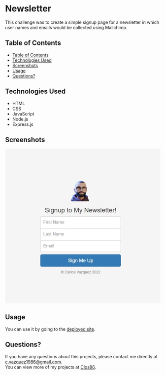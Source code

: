 # Newsletter

This challenge was to create a simple signup page for a newsletter in which user names and emails would be collected using Mailchimp.

## Table of Contents

  - [Table of Contents](#table-of-contents)
  - [Technologies Used](#technologies-used)
  - [Screenshots](#screenshots)
  - [Usage](#installation)
  - [Questions?](#questions)



## Technologies Used

- HTML
- CSS
- JavaScript
- Node.js
- Express.js

## Screenshots

![Screenshot 1](images/screenshot1.jpg)

## Usage


You can use it by going to the [deployed site](https://intense-brushlands-68503.herokuapp.com/). 



## Questions?

If you have any questions about this projects, please contact me directly at [c.vazquez1986@gmail.com](mailto:c.vazquez1986@gmail.com).  
You can view more of my projects at [Clos86](https://github.com/Clos86).
